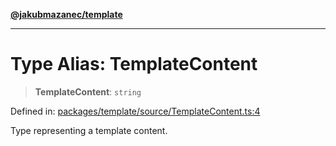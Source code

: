 [**@jakubmazanec/template**](../README.md)

---

# Type Alias: TemplateContent

> **TemplateContent**: `string`

Defined in:
[packages/template/source/TemplateContent.ts:4](https://github.com/jakubmazanec/tools/blob/b189bd808f93a39eacbf7e401a82a754c5ce3b63/packages/template/source/TemplateContent.ts#L4)

Type representing a template content.
